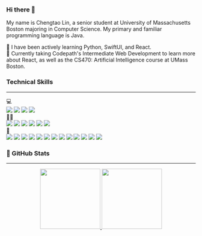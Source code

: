 ### Hi there 👋
<!--
**TaoLyn838/TaoLyn838** is a ✨ _special_ ✨ repository because its `README.md` (this file) appears on your GitHub profile.

Here are some ideas to get you started:

- 🔭 I’m currently working on ...
- 🌱 I’m currently learning ...
- 👯 I’m looking to collaborate on ...
- 🤔 I’m looking for help with ...
- 💬 Ask me about ...
- 📫 How to reach me: ...
- 😄 Pronouns: ...
- ⚡ Fun fact: ...
-->

My name is Chengtao Lin, a senior student at University of Massachusetts Boston majoring in Computer Science. My primary and familiar programming language is Java.
<!-- Currently, I am learning a few programming languages, such as Swift and SQL.  -->
<!-- ### My Status
---
🔭 I’m currently working on my side project LearnJAN. It is an iOS mobile flashcards App used for studying and memory of Hiragana and Katakana.
<br/>
🌱 I’m currently learning SQL, Swift, J-- compiler, and Japanese this semester.
<br/> -->
🔭 I have been actively learning Python, SwiftUI, and React.<br>
🌱 Currently taking Codepath's Intermediate Web Development to learn more about React, as well as the CS470: Artificial Intelligence course at UMass Boston.<br> 




### Technical Skills
---
💻
<br/>
<img src="https://img.shields.io/badge/mac%20os-000000?style=for-the-badge&logo=apple&logoColor=white"/> <img src="https://img.shields.io/badge/iOS-000000?style=for-the-badge&logo=ios&logoColor=white"/>  <img src="https://img.shields.io/badge/Linux-FCC624?style=for-the-badge&logo=linux&logoColor=black"/> <img src="https://img.shields.io/badge/Windows-0078D6?style=for-the-badge&logo=windows&logoColor=white"/>
<br/>
👨‍💻
<br/>
<img src="https://img.shields.io/badge/Java-ED8B00?style=for-the-badge&logo=openjdk&logoColor=white"/> <img src="https://img.shields.io/badge/C-00599C?style=for-the-badge&logo=c&logoColor=white"/> <img src="https://img.shields.io/badge/C%23-239120?style=for-the-badge&logo=c-sharp&logoColor=white"/> <img src="https://img.shields.io/badge/Swift-FA7343?style=for-the-badge&logo=swift&logoColor=white"/> <img src="https://img.shields.io/badge/Python-14354C?style=for-the-badge&logo=python&logoColor=white"/> <img src="https://img.shields.io/badge/MySQL-00000F?style=for-the-badge&logo=mysql&logoColor=white"/> 
<br/>
🔧
<br/>
<img src="https://img.shields.io/badge/IntelliJ_IDEA-000000.svg?style=for-the-badge&logo=intellij-idea&logoColor=white"/> <img src="https://img.shields.io/badge/sublime_text-%23575757.svg?&style=for-the-badge&logo=sublime-text&logoColor=important"/> <img src="https://img.shields.io/badge/Visual_Studio-5C2D91?style=for-the-badge&logo=visual%20studio&logoColor=white"/> <img src="https://img.shields.io/badge/Visual_Studio_Code-0078D4?style=for-the-badge&logo=visual%20studio%20code&logoColor=white"/> <img src="https://img.shields.io/badge/Xcode-007ACC?style=for-the-badge&logo=Xcode&logoColor=white"/>
<img src="https://img.shields.io/badge/GitHub-100000?style=for-the-badge&logo=github&logoColor=white"/> <img src="https://img.shields.io/badge/GitLab-330F63?style=for-the-badge&logo=gitlab&logoColor=white"/> <img src="https://img.shields.io/badge/GIT-E44C30?style=for-the-badge&logo=git&logoColor=white"/> 
 <img src="https://img.shields.io/badge/Notion-000000?style=for-the-badge&logo=notion&logoColor=white"/>  <img src="https://img.shields.io/badge/Overleaf-47A141?style=for-the-badge&logo=Overleaf&logoColor=white"/> <img src="https://img.shields.io/badge/Emacs-%237F5AB6.svg?&style=for-the-badge&logo=gnu-emacs&logoColor=white"/> <img src="https://img.shields.io/badge/blender-%23F5792A.svg?style=for-the-badge&logo=blender&logoColor=white"/> <img src="https://img.shields.io/badge/Unity-100000?style=for-the-badge&logo=unity&logoColor=white"/>
  
### 🎯 GitHub Stats
---
<p align="center">
   <a href="https://github.com/TaoLyn838">
     <img height="160em" src="https://github-readme-stats-eight-theta.vercel.app/api?username=TaoLyn838&show_icons=true&theme=nightowl&include_all_commits=true&count_private=true"/>
     <img height="160em" src="https://github-readme-stats-eight-theta.vercel.app/api/top-langs/?username=TaoLyn838&layout=compact&langs_count=8&theme=algolia"/>
   </a>
</p>
